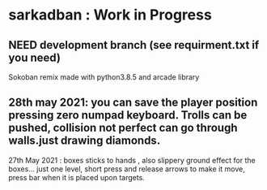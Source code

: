 # sarkadban : Work in Progress
NEED development branch (see requirment.txt if you need)
-----

Sokoban remix made with python3.8.5 and arcade library

28th may 2021: you can save the player position pressing zero numpad keyboard. Trolls can be pushed, collision not perfect can go through walls.just drawing  diamonds.
------------------------
27th May 2021 : boxes sticks to hands , also slippery ground effect for the boxes... 
just one level, short press and release arrows to make it move, press bar when it is placed upon targets.

